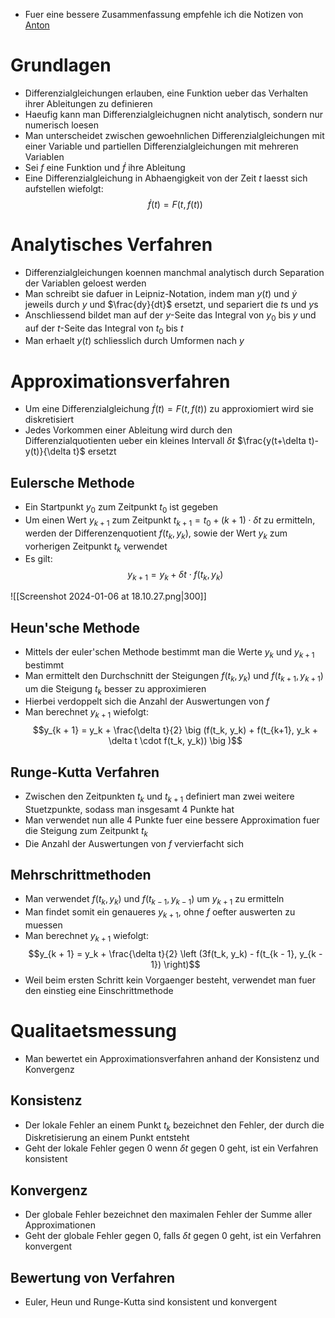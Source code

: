 - Fuer eine bessere Zusammenfassung empfehle ich die Notizen von [Anton](https://github.com/AntonScheitler/Notes)
# Grundlagen
- Differenzialgleichungen erlauben, eine Funktion ueber das Verhalten ihrer Ableitungen zu definieren
- Haeufig kann man Differenzialgleichugnen nicht analytisch, sondern nur numerisch loesen
- Man unterscheidet zwischen gewoehnlichen Differenzialgleichungen mit einer Variable und partiellen Differenzialgleichungen mit mehreren Variablen
- Sei $f$ eine Funktion und $\dot f$ ihre Ableitung
- Eine Differenzialgleichung in Abhaengigkeit von der Zeit $t$ laesst sich aufstellen wiefolgt:
$$\dot f(t) = F(t, f(t))$$
# Analytisches Verfahren
- Differenzialgleichungen koennen manchmal analytisch durch Separation der Variablen geloest werden
- Man schreibt sie dafuer in Leipniz-Notation, indem man $y(t)$ und $\dot y$ jeweils durch $y$ und $\frac{dy}{dt}$ ersetzt, und separiert die $t$s und $y$s
- Anschliessend bildet man auf der $y$-Seite das Integral von $y_0$ bis $y$ und auf der $t$-Seite das Integral von $t_0$ bis $t$
- Man erhaelt $y(t)$ schliesslich durch Umformen nach $y$
# Approximationsverfahren
- Um eine Differenzialgleichung $\dot f(t) = F(t, f(t))$ zu approxiomiert wird sie diskretisiert
- Jedes Vorkommen einer Ableitung wird durch den Differenzialquotienten ueber ein kleines Intervall $\delta t$ $\frac{y(t+\delta t)-y(t)}{\delta t}$ ersetzt
## Eulersche Methode
- Ein Startpunkt $y_0$ zum Zeitpunkt $t_0$ ist gegeben
- Um einen Wert $y_{k + 1}$ zum Zeitpunkt $t_{k + 1} = t_0 + (k + 1) \cdot \delta t$ zu ermitteln, werden der Differenzenquotient $f(t_k, y_k)$, sowie der Wert $y_k$ zum vorherigen Zeitpunkt $t_k$ verwendet
- Es gilt: 
$$y_{k + 1} = y_k + \delta t \cdot f(t_k, y_k)$$

![[Screenshot 2024-01-06 at 18.10.27.png|300]]
## Heun'sche Methode
- Mittels der euler'schen Methode bestimmt man die Werte $y_k$ und $y_{k+1}$ bestimmt
- Man ermittelt den Durchschnitt der Steigungen $f(t_k, y_k)$ und $f(t_{k + 1}, y_{k + 1})$ um die Steigung $t_k$ besser zu approximieren
- Hierbei verdoppelt sich die Anzahl der Auswertungen von $f$
- Man berechnet $y_{k+1}$ wiefolgt:
$$y_{k + 1} = y_k + \frac{\delta t}{2} \big (f(t_k, y_k) + f(t_{k+1}, y_k + \delta t \cdot f(t_k, y_k)) \big )$$
## Runge-Kutta Verfahren
- Zwischen den Zeitpunkten $t_k$ und $t_{k +1}$ definiert man zwei weitere Stuetzpunkte, sodass man insgesamt $4$ Punkte hat
- Man verwendet nun alle 4 Punkte fuer eine bessere Approximation fuer die Steigung zum Zeitpunkt $t_k$
- Die Anzahl der Auswertungen von $f$ vervierfacht sich
## Mehrschrittmethoden
- Man verwendet $f(t_k, y_k)$ und $f(t_{k-1}, y_{k-1})$ um $y_{k+1}$ zu ermitteln
- Man findet somit ein genaueres $y_{k + 1}$, ohne $f$ oefter auswerten zu muessen
- Man berechnet $y_{k+1}$ wiefolgt:
$$y_{k + 1} = y_k + \frac{\delta t}{2} \left (3f(t_k, y_k) - f(t_{k - 1}, y_{k - 1}) \right)$$
- Weil beim ersten Schritt kein Vorgaenger besteht, verwendet man fuer den einstieg eine Einschrittmethode
# Qualitaetsmessung
- Man bewertet ein Approximationsverfahren anhand der Konsistenz und Konvergenz
## Konsistenz
- Der lokale Fehler an einem Punkt $t_k$ bezeichnet den Fehler, der durch die Diskretisierung an einem Punkt entsteht
- Geht der lokale Fehler gegen 0 wenn $\delta t$ gegen 0 geht, ist ein Verfahren konsistent
## Konvergenz
- Der globale Fehler bezeichnet den maximalen Fehler der Summe aller Approximationen
- Geht der globale Fehler gegen 0, falls $\delta t$ gegen 0 geht, ist ein Verfahren konvergent
## Bewertung von Verfahren
- Euler, Heun und Runge-Kutta sind konsistent und konvergent

